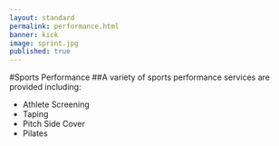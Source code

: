 ```yaml
---
layout: standard
permalink: performance.html
banner: kick
image: sprint.jpg
published: true
---
```


#Sports Performance
##A variety of sports performance services are provided including:

- Athlete Screening
- Taping
- Pitch Side Cover
- Pilates
